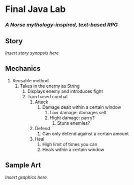 # Final Java Lab
### *A Norse mythology-inspired, text-based RPG*
## Story
*Insert story synopsis here*
## Mechanics
1. Reusable method
    1. Takes in the enemy as String
        1. Displays enemy and introduces fight
        2. Turn based combat
            1. Attack
                1. Damage dealt within a certain window
                    1. Low damage: damages self
                    2. Hight damage: parry?
                        1. Stuns enemies?
            2. Defend
                1. Can only defend against a certain amount
            3. Heal
                1. High limit of times you can
                2. Heals within a certain window
## Sample Art
*Insert graphics here*